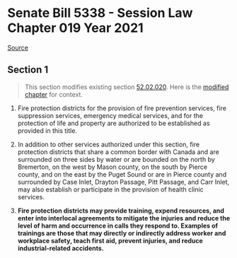 # Senate Bill 5338 - Session Law Chapter 019 Year 2021

[Source](http://lawfilesext.leg.wa.gov/biennium/2021-22/Xml/Bills/Session%20Laws/Senate/5338.SL.xml)
## Section 1
> This section modifies existing section [52.02.020](/rcw/52_fire_protection_districts/52.02_formation.md). Here is the [modified chapter](rcw/52_fire_protection_districts/52.02_formation.md) for context.

1. Fire protection districts for the provision of fire prevention services, fire suppression services, emergency medical services, and for the protection of life and property are authorized to be established as provided in this title.

2. In addition to other services authorized under this section, fire protection districts that share a common border with Canada and are surrounded on three sides by water or are bounded on the north by Bremerton, on the west by Mason county, on the south by Pierce county, and on the east by the Puget Sound or are in Pierce county and surrounded by Case Inlet, Drayton Passage, Pitt Passage, and Carr Inlet, may also establish or participate in the provision of health clinic services.

3. **Fire protection districts may provide training, expend resources, and enter into interlocal agreements to mitigate the injuries and reduce the level of harm and occurrence in calls they respond to. Examples of trainings are those that may directly or indirectly address worker and workplace safety, teach first aid, prevent injuries, and reduce industrial-related accidents.**


